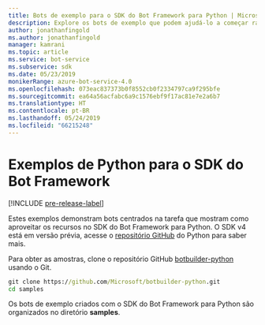```yaml
---
title: Bots de exemplo para o SDK do Bot Framework para Python | Microsoft Docs
description: Explore os bots de exemplo que podem ajudá-lo a começar rapidamente seu desenvolvimento de bots com o SDK do Bot Framework para Python.
author: jonathanfingold
ms.author: jonathanfingold
manager: kamrani
ms.topic: article
ms.service: bot-service
ms.subservice: sdk
ms.date: 05/23/2019
monikerRange: azure-bot-service-4.0
ms.openlocfilehash: 073eac837373b0f8552cb0f2334797ca9f295bfe
ms.sourcegitcommit: ea64a56acfabc6a9c1576ebf9f17ac81e7e2a6b7
ms.translationtype: HT
ms.contentlocale: pt-BR
ms.lasthandoff: 05/24/2019
ms.locfileid: "66215248"
---
```

# <a name="python-samples-for-bot-framework-sdk"></a>Exemplos de Python para o SDK do Bot Framework
[!INCLUDE [pre-release-label](../includes/pre-release-label.md)]

Estes exemplos demonstram bots centrados na tarefa que mostram como aproveitar os recursos no SDK do Bot Framework para Python. O SDK v4 está em versão prévia, acesse o [repositório GitHub](https://github.com/Microsoft/botbuilder-python) do Python para saber mais. 

Para obter as amostras, clone o repositório GitHub [botbuilder-python](https://github.com/Microsoft/botbuilder-python) usando o Git.

```cmd
git clone https://github.com/Microsoft/botbuilder-python.git
cd samples
```
Os bots de exemplo criados com o SDK do Bot Framework para Python são organizados no diretório **samples**.
